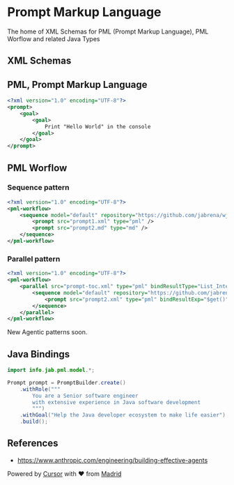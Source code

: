 # Prompt Markup Language

The home of XML Schemas for PML (Prompt Markup Language), PML Worflow and related Java Types

## XML Schemas

## PML, Prompt Markup Language

```xml
<?xml version="1.0" encoding="UTF-8"?>
<prompt>
    <goal>
        <goal>
            Print "Hello World" in the console
        </goal>
    </goal>
</prompt>
```

## PML Worflow

### Sequence pattern

```xml
<?xml version="1.0" encoding="UTF-8"?>
<pml-workflow>
    <sequence model="default" repository="https://github.com/jabrena/wjax25-demos">
        <prompt src="prompt1.xml" type="pml" />
        <prompt src="prompt2.md" type="md" />
    </sequence>
</pml-workflow>
```

### Parallel pattern

```xml
<?xml version="1.0" encoding="UTF-8"?>
<pml-workflow>
    <parallel src="prompt-toc.xml" type="pml" bindResultType="List_Integer">
        <sequence model="default" repository="https://github.com/jabrena/wjax25-demos">
            <prompt src="prompt2.xml" type="pml" bindResultExp="$get()"/>
        </sequence>
    </parallel>
</pml-workflow>
```

New Agentic patterns soon.

## Java Bindings

```java
import info.jab.pml.model.*;

Prompt prompt = PromptBuilder.create()
    .withRole("""
        You are a Senior software engineer
        with extensive experience in Java software development
        """)
    .withGoal("Help the Java developer ecosystem to make life easier")
    .build();
```

## References

- https://www.anthropic.com/engineering/building-effective-agents

Powered by [Cursor](https://www.cursor.com/) with ❤️ from [Madrid](https://www.google.com/maps/place/Community+of+Madrid,+Madrid/@40.4983324,-6.3162283,8z/data=!3m1!4b1!4m6!3m5!1s0xd41817a40e033b9:0x10340f3be4bc880!8m2!3d40.4167088!4d-3.5812692!16zL20vMGo0eGc?entry=ttu&g_ep=EgoyMDI1MDgxOC4wIKXMDSoASAFQAw%3D%3D)
